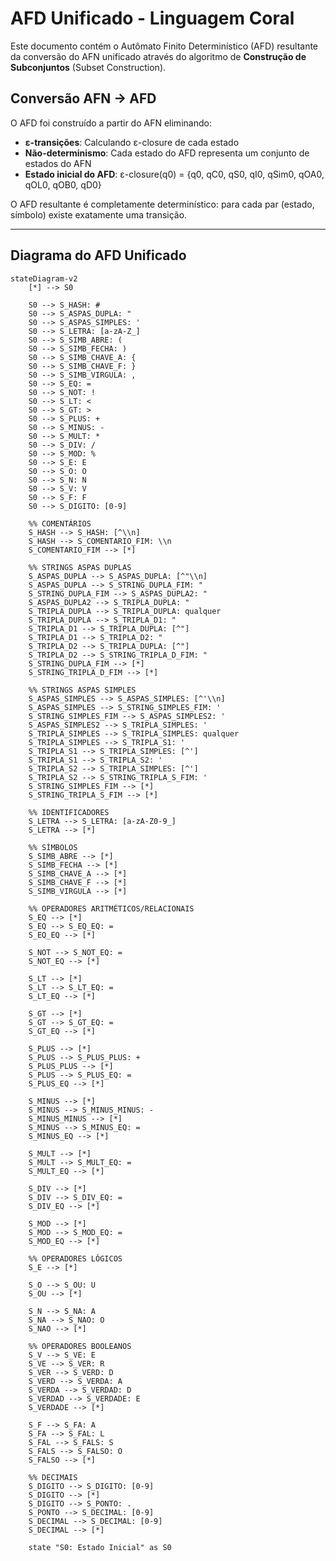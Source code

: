 # AFD Unificado - Linguagem Coral

Este documento contém o Autômato Finito Determinístico (AFD) resultante da conversão do AFN unificado através do algoritmo de **Construção de Subconjuntos** (Subset Construction).

## Conversão AFN → AFD

O AFD foi construído a partir do AFN eliminando:
- **ε-transições**: Calculando ε-closure de cada estado
- **Não-determinismo**: Cada estado do AFD representa um conjunto de estados do AFN
- **Estado inicial do AFD**: ε-closure(q0) = {q0, qC0, qS0, qI0, qSim0, qOA0, qOL0, qOB0, qD0}

O AFD resultante é completamente determinístico: para cada par (estado, símbolo) existe exatamente uma transição.

---

## Diagrama do AFD Unificado

```mermaid
stateDiagram-v2
    [*] --> S0
    
    S0 --> S_HASH: #
    S0 --> S_ASPAS_DUPLA: "
    S0 --> S_ASPAS_SIMPLES: '
    S0 --> S_LETRA: [a-zA-Z_]
    S0 --> S_SIMB_ABRE: (
    S0 --> S_SIMB_FECHA: )
    S0 --> S_SIMB_CHAVE_A: {
    S0 --> S_SIMB_CHAVE_F: }
    S0 --> S_SIMB_VIRGULA: ,
    S0 --> S_EQ: =
    S0 --> S_NOT: !
    S0 --> S_LT: <
    S0 --> S_GT: >
    S0 --> S_PLUS: +
    S0 --> S_MINUS: -
    S0 --> S_MULT: *
    S0 --> S_DIV: /
    S0 --> S_MOD: %
    S0 --> S_E: E
    S0 --> S_O: O
    S0 --> S_N: N
    S0 --> S_V: V
    S0 --> S_F: F
    S0 --> S_DIGITO: [0-9]
    
    %% COMENTÁRIOS
    S_HASH --> S_HASH: [^\\n]
    S_HASH --> S_COMENTARIO_FIM: \\n
    S_COMENTARIO_FIM --> [*]
    
    %% STRINGS ASPAS DUPLAS
    S_ASPAS_DUPLA --> S_ASPAS_DUPLA: [^"\\n]
    S_ASPAS_DUPLA --> S_STRING_DUPLA_FIM: "
    S_STRING_DUPLA_FIM --> S_ASPAS_DUPLA2: "
    S_ASPAS_DUPLA2 --> S_TRIPLA_DUPLA: "
    S_TRIPLA_DUPLA --> S_TRIPLA_DUPLA: qualquer
    S_TRIPLA_DUPLA --> S_TRIPLA_D1: "
    S_TRIPLA_D1 --> S_TRIPLA_DUPLA: [^"]
    S_TRIPLA_D1 --> S_TRIPLA_D2: "
    S_TRIPLA_D2 --> S_TRIPLA_DUPLA: [^"]
    S_TRIPLA_D2 --> S_STRING_TRIPLA_D_FIM: "
    S_STRING_DUPLA_FIM --> [*]
    S_STRING_TRIPLA_D_FIM --> [*]
    
    %% STRINGS ASPAS SIMPLES
    S_ASPAS_SIMPLES --> S_ASPAS_SIMPLES: [^'\\n]
    S_ASPAS_SIMPLES --> S_STRING_SIMPLES_FIM: '
    S_STRING_SIMPLES_FIM --> S_ASPAS_SIMPLES2: '
    S_ASPAS_SIMPLES2 --> S_TRIPLA_SIMPLES: '
    S_TRIPLA_SIMPLES --> S_TRIPLA_SIMPLES: qualquer
    S_TRIPLA_SIMPLES --> S_TRIPLA_S1: '
    S_TRIPLA_S1 --> S_TRIPLA_SIMPLES: [^']
    S_TRIPLA_S1 --> S_TRIPLA_S2: '
    S_TRIPLA_S2 --> S_TRIPLA_SIMPLES: [^']
    S_TRIPLA_S2 --> S_STRING_TRIPLA_S_FIM: '
    S_STRING_SIMPLES_FIM --> [*]
    S_STRING_TRIPLA_S_FIM --> [*]
    
    %% IDENTIFICADORES
    S_LETRA --> S_LETRA: [a-zA-Z0-9_]
    S_LETRA --> [*]
    
    %% SÍMBOLOS
    S_SIMB_ABRE --> [*]
    S_SIMB_FECHA --> [*]
    S_SIMB_CHAVE_A --> [*]
    S_SIMB_CHAVE_F --> [*]
    S_SIMB_VIRGULA --> [*]
    
    %% OPERADORES ARITMÉTICOS/RELACIONAIS
    S_EQ --> [*]
    S_EQ --> S_EQ_EQ: =
    S_EQ_EQ --> [*]
    
    S_NOT --> S_NOT_EQ: =
    S_NOT_EQ --> [*]
    
    S_LT --> [*]
    S_LT --> S_LT_EQ: =
    S_LT_EQ --> [*]
    
    S_GT --> [*]
    S_GT --> S_GT_EQ: =
    S_GT_EQ --> [*]
    
    S_PLUS --> [*]
    S_PLUS --> S_PLUS_PLUS: +
    S_PLUS_PLUS --> [*]
    S_PLUS --> S_PLUS_EQ: =
    S_PLUS_EQ --> [*]
    
    S_MINUS --> [*]
    S_MINUS --> S_MINUS_MINUS: -
    S_MINUS_MINUS --> [*]
    S_MINUS --> S_MINUS_EQ: =
    S_MINUS_EQ --> [*]
    
    S_MULT --> [*]
    S_MULT --> S_MULT_EQ: =
    S_MULT_EQ --> [*]
    
    S_DIV --> [*]
    S_DIV --> S_DIV_EQ: =
    S_DIV_EQ --> [*]
    
    S_MOD --> [*]
    S_MOD --> S_MOD_EQ: =
    S_MOD_EQ --> [*]
    
    %% OPERADORES LÓGICOS
    S_E --> [*]
    
    S_O --> S_OU: U
    S_OU --> [*]
    
    S_N --> S_NA: A
    S_NA --> S_NAO: O
    S_NAO --> [*]
    
    %% OPERADORES BOOLEANOS
    S_V --> S_VE: E
    S_VE --> S_VER: R
    S_VER --> S_VERD: D
    S_VERD --> S_VERDA: A
    S_VERDA --> S_VERDAD: D
    S_VERDAD --> S_VERDADE: E
    S_VERDADE --> [*]
    
    S_F --> S_FA: A
    S_FA --> S_FAL: L
    S_FAL --> S_FALS: S
    S_FALS --> S_FALSO: O
    S_FALSO --> [*]
    
    %% DECIMAIS
    S_DIGITO --> S_DIGITO: [0-9]
    S_DIGITO --> [*]
    S_DIGITO --> S_PONTO: .
    S_PONTO --> S_DECIMAL: [0-9]
    S_DECIMAL --> S_DECIMAL: [0-9]
    S_DECIMAL --> [*]
    
    state "S0: Estado Inicial" as S0
```